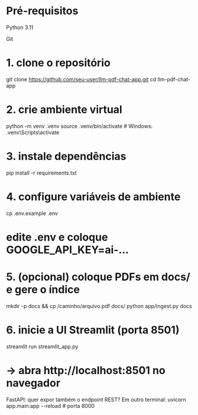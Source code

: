 # Pré-requisitos
Python 3.11

Git

# 1. clone o repositório
git clone https://github.com/seu-user/llm-pdf-chat-app.git
cd llm-pdf-chat-app

# 2. crie ambiente virtual
python -m venv .venv
source .venv/bin/activate   # Windows: .venv\Scripts\activate

# 3. instale dependências
pip install -r requirements.txt

# 4. configure variáveis de ambiente
cp .env.example .env
# edite .env e coloque GOOGLE_API_KEY=ai-...

# 5. (opcional) coloque PDFs em docs/ e gere o índice
mkdir -p docs && cp /caminho/arquivo.pdf docs/
python app/ingest.py docs

# 6. inicie a UI Streamlit (porta 8501)
streamlit run streamlit_app.py
# → abra http://localhost:8501 no navegador

FastAPI: quer expor também o endpoint REST?
Em outro terminal:
uvicorn app.main:app --reload  # porta 8000
